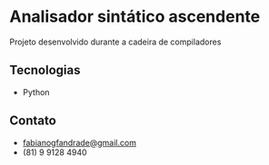 # Analisador sintático ascendente

Projeto desenvolvido durante a cadeira de compiladores

## Tecnologias 

- Python

## Contato

- fabianogfandrade@gmail.com
- (81) 9 9128 4940 
